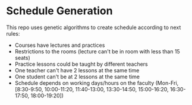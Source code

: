 # Schedule Generation

This repo uses genetic algorithms to create schedule according to next rules:
* Courses have lectures and practices
* Restrictions to the rooms (lecture can't be in room with less than 15 seats)
* Practice lessons could be taught by different teachers
* One teacher can't have 2 lessons at the same time
* One student can't be at 2 lessons at the same time
* Schedule depends on working days/hours on the faculty (Mon-Fri, [8:30-9:50, 10:00-11:20, 11:40-13:00, 13:30-14:50, 15:00-16:20, 16:30-17:50, 18:00-19:20])